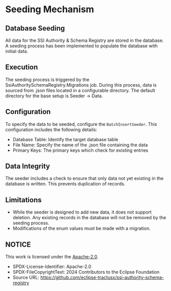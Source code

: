 # Seeding Mechanism

## Database Seeding

All data for the SSI Authority & Schema Registry are stored in the database. A seeding process has been implemented to populate the database with initial data.

## Execution

The seeding process is triggered by the SsiAuthoritySchemaRegistry.Migrations job. During this process, data is sourced from .json files located in a configurable directory. The default directory for the base setup is Seeder -> Data.

## Configuration

To specify the data to be seeded, configure the `BatchInsertSeeder`. This configuration includes the following details:

- Database Table: Identify the target database table
- File Name: Specify the name of the .json file containing the data
- Primary Keys: The primary keys which check for existing entries

## Data Integrity

The seeder includes a check to ensure that only data not yet existing in the database is written. This prevents duplication of records.

## Limitations

- While the seeder is designed to add new data, it does not support deletion. Any existing records in the database will not be removed by the seeding process.
- Modifications of the enum values must be made with a migration.

## NOTICE

This work is licensed under the [Apache-2.0](https://www.apache.org/licenses/LICENSE-2.0).

- SPDX-License-Identifier: Apache-2.0
- SPDX-FileCopyrightText: 2024 Contributors to the Eclipse Foundation
- Source URL: https://github.com/eclipse-tractusx/ssi-authority-schema-registry
